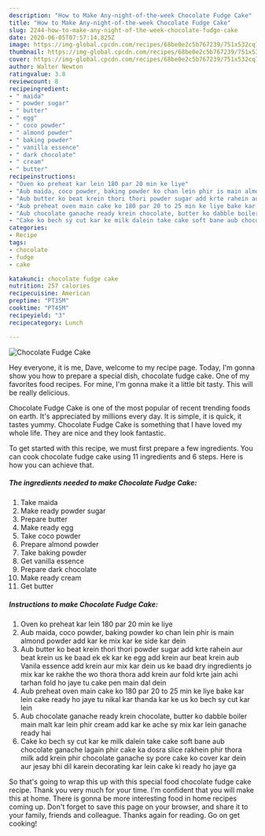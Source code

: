 ```yaml
---
description: "How to Make Any-night-of-the-week Chocolate Fudge Cake"
title: "How to Make Any-night-of-the-week Chocolate Fudge Cake"
slug: 2244-how-to-make-any-night-of-the-week-chocolate-fudge-cake
date: 2020-06-05T07:57:14.825Z
image: https://img-global.cpcdn.com/recipes/68be0e2c5b767239/751x532cq70/chocolate-fudge-cake-recipe-main-photo.jpg
thumbnail: https://img-global.cpcdn.com/recipes/68be0e2c5b767239/751x532cq70/chocolate-fudge-cake-recipe-main-photo.jpg
cover: https://img-global.cpcdn.com/recipes/68be0e2c5b767239/751x532cq70/chocolate-fudge-cake-recipe-main-photo.jpg
author: Walter Newton
ratingvalue: 3.8
reviewcount: 8
recipeingredient:
- " maida"
- " powder sugar"
- " butter"
- " egg"
- " coco powder"
- " almond powder"
- " baking powder"
- " vanilla essence"
- " dark chocolate"
- " cream"
- " butter"
recipeinstructions:
- "Oven ko preheat kar lein 180 par 20 min ke liye"
- "Aub maida, coco powder, baking powder ko chan lein phir is main almond powder add kar ke mix kar ke side kar dein"
- "Aub butter ko beat krein thori thori powder sugar add krte rahein aur beat krein us ke baad ek ek kar ke egg add krein aur beat krein aub Vanila essence add krein aur mix kar dein us ke baad dry ingredients jo mix kar ke rakhe the wo thora thora add krein aur fold krte jain achi tarhan fold ho jaye tu cake pen main dal dein"
- "Aub preheat oven main cake ko 180 par 20 to 25 min ke liye bake kar lein cake ready ho jaye tu nikal kar thanda kar ke us ko bech sy cut kar lein"
- "Aub chocolate ganache ready krein chocolate, butter ko dabble boiler main malt kar lein phir cream add kar ke ache sy mix kar lein ganache ready hai"
- "Cake ko bech sy cut kar ke milk dalein take cake soft bane aub chocolate ganache lagain phir cake ka dosra slice rakhein phir thora milk add krein phir chocolate ganache sy pore cake ko cover kar dein aur jesay bhi dil karein decorating kar lein cake ki ready ho jaye ga"
categories:
- Recipe
tags:
- chocolate
- fudge
- cake

katakunci: chocolate fudge cake 
nutrition: 257 calories
recipecuisine: American
preptime: "PT35M"
cooktime: "PT45M"
recipeyield: "3"
recipecategory: Lunch

---
```



![Chocolate Fudge Cake](https://img-global.cpcdn.com/recipes/68be0e2c5b767239/751x532cq70/chocolate-fudge-cake-recipe-main-photo.jpg)

Hey everyone, it is me, Dave, welcome to my recipe page. Today, I'm gonna show you how to prepare a special dish, chocolate fudge cake. One of my favorites food recipes. For mine, I'm gonna make it a little bit tasty. This will be really delicious.

Chocolate Fudge Cake is one of the most popular of recent trending foods on earth. It's appreciated by millions every day. It is simple, it is quick, it tastes yummy. Chocolate Fudge Cake is something that I have loved my whole life. They are nice and they look fantastic.




To get started with this recipe, we must first prepare a few ingredients. You can cook chocolate fudge cake using 11 ingredients and 6 steps. Here is how you can achieve that.

<!--inarticleads1-->

##### The ingredients needed to make Chocolate Fudge Cake:

1. Take  maida
1. Make ready  powder sugar
1. Prepare  butter
1. Make ready  egg
1. Take  coco powder
1. Prepare  almond powder
1. Take  baking powder
1. Get  vanilla essence
1. Prepare  dark chocolate
1. Make ready  cream
1. Get  butter




<!--inarticleads2-->

##### Instructions to make Chocolate Fudge Cake:

1. Oven ko preheat kar lein 180 par 20 min ke liye
1. Aub maida, coco powder, baking powder ko chan lein phir is main almond powder add kar ke mix kar ke side kar dein
1. Aub butter ko beat krein thori thori powder sugar add krte rahein aur beat krein us ke baad ek ek kar ke egg add krein aur beat krein aub Vanila essence add krein aur mix kar dein us ke baad dry ingredients jo mix kar ke rakhe the wo thora thora add krein aur fold krte jain achi tarhan fold ho jaye tu cake pen main dal dein
1. Aub preheat oven main cake ko 180 par 20 to 25 min ke liye bake kar lein cake ready ho jaye tu nikal kar thanda kar ke us ko bech sy cut kar lein
1. Aub chocolate ganache ready krein chocolate, butter ko dabble boiler main malt kar lein phir cream add kar ke ache sy mix kar lein ganache ready hai
1. Cake ko bech sy cut kar ke milk dalein take cake soft bane aub chocolate ganache lagain phir cake ka dosra slice rakhein phir thora milk add krein phir chocolate ganache sy pore cake ko cover kar dein aur jesay bhi dil karein decorating kar lein cake ki ready ho jaye ga




So that's going to wrap this up with this special food chocolate fudge cake recipe. Thank you very much for your time. I'm confident that you will make this at home. There is gonna be more interesting food in home recipes coming up. Don't forget to save this page on your browser, and share it to your family, friends and colleague. Thanks again for reading. Go on get cooking!
